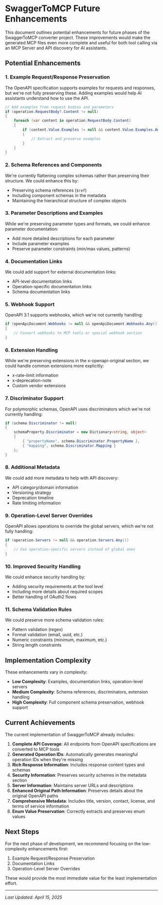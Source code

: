 # SwaggerToMCP Future Enhancements

This document outlines potential enhancements for future phases of the SwaggerToMCP converter project. These improvements would make the generated MCP files even more complete and useful for both tool calling via an MCP Server and API discovery for AI assistants.

## Potential Enhancements

### 1. Example Request/Response Preservation

The OpenAPI specification supports examples for requests and responses, but we're not fully preserving these. Adding examples would help AI assistants understand how to use the API.

```csharp
// Add examples from request bodies and parameters
if (operation.RequestBody?.Content != null)
{
    foreach (var content in operation.RequestBody.Content)
    {
        if (content.Value.Examples != null && content.Value.Examples.Any())
        {
            // Extract and preserve examples
        }
    }
}
```

### 2. Schema References and Components

We're currently flattening complex schemas rather than preserving their structure. We could enhance this by:

- Preserving schema references (`$ref`)
- Including component schemas in the metadata
- Maintaining the hierarchical structure of complex objects

### 3. Parameter Descriptions and Examples

While we're preserving parameter types and formats, we could enhance parameter documentation:

- Add more detailed descriptions for each parameter
- Include parameter examples
- Preserve parameter constraints (min/max values, patterns)

### 4. Documentation Links

We could add support for external documentation links:

- API-level documentation links
- Operation-specific documentation links
- Schema documentation links

### 5. Webhook Support

OpenAPI 3.1 supports webhooks, which we're not currently handling:

```csharp
if (openApiDocument.Webhooks != null && openApiDocument.Webhooks.Any())
{
    // Convert webhooks to MCP tools or special webhook section
}
```

### 6. Extension Handling

While we're preserving extensions in the x-openapi-original section, we could handle common extensions more explicitly:

- x-rate-limit information
- x-deprecation-note
- Custom vendor extensions

### 7. Discriminator Support

For polymorphic schemas, OpenAPI uses discriminators which we're not currently handling:

```csharp
if (schema.Discriminator != null)
{
    schemaProperty.Discriminator = new Dictionary<string, object>
    {
        { "propertyName", schema.Discriminator.PropertyName },
        { "mapping", schema.Discriminator.Mapping }
    };
}
```

### 8. Additional Metadata

We could add more metadata to help with API discovery:

- API category/domain information
- Versioning strategy
- Deprecation timeline
- Rate limiting information

### 9. Operation-Level Server Overrides

OpenAPI allows operations to override the global servers, which we're not fully handling:

```csharp
if (operation.Servers != null && operation.Servers.Any())
{
    // Use operation-specific servers instead of global ones
}
```

### 10. Improved Security Handling

We could enhance security handling by:

- Adding security requirements at the tool level
- Including more details about required scopes
- Better handling of OAuth2 flows

### 11. Schema Validation Rules

We could preserve more schema validation rules:

- Pattern validation (regex)
- Format validation (email, uuid, etc.)
- Numeric constraints (minimum, maximum, etc.)
- String length constraints

## Implementation Complexity

These enhancements vary in complexity:

- **Low Complexity**: Examples, documentation links, operation-level servers
- **Medium Complexity**: Schema references, discriminators, extension handling
- **High Complexity**: Full component schema preservation, webhook support

## Current Achievements

The current implementation of SwaggerToMCP already includes:

1. **Complete API Coverage**: All endpoints from OpenAPI specifications are converted to MCP tools
2. **Generated Operation IDs**: Automatically generates meaningful operation IDs when they're missing
3. **Rich Response Information**: Includes response content types and schemas
4. **Security Information**: Preserves security schemes in the metadata section
5. **Server Information**: Maintains server URLs and descriptions
6. **Enhanced Original Path Information**: Preserves details about the original OpenAPI paths
7. **Comprehensive Metadata**: Includes title, version, contact, license, and terms of service information
8. **Enum Value Preservation**: Correctly extracts and preserves enum values

## Next Steps

For the next phase of development, we recommend focusing on the low-complexity enhancements first:

1. Example Request/Response Preservation
2. Documentation Links
3. Operation-Level Server Overrides

These would provide the most immediate value for the least implementation effort.

---

*Last Updated: April 15, 2025*
